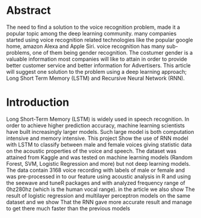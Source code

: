 <h1>Abstract</h1>

The need to find a solution to the voice recognition problem, made it a popular topic
among the deep learning community. many companies started using voice
recognition related technologies like the popular google home, amazon Alexa and
Apple Siri. voice recognition has many sub-problems, one of them being gender
recognition. The costumer gender is a valuable information most companies will like
to attain in order to provide better customer service and better information for
Advertisers. This article will suggest one solution to the problem using a deep
learning approach; Long Short Term Memory (LSTM) and Recursive Neural Network
(RNN).

<h1>Introduction</h1>

Long Short-Term Memory (LSTM) is widely used in speech recognition. In order to
achieve higher prediction accuracy, machine learning scientists have built
increasingly larger models. Such large model is both computation intensive and
memory intensive. This project Show the use of RNN model with LSTM to classify
between male and female voices giving statistic data on the acoustic properties of
the voice and speech. The dataset was attained from Kaggle and was tested on
machine learning models (Random Forest, SVM, Logistic Regression and more) but
not deep learning models. The data contain 3168 voice recording with labels of male
or female and was pre-processed in to our feature using acoustic analysis in R and
using the seewave and tuneR packages and with analyzed frequency range of 0hz280hz (which is the human vocal range). in the article we also show The result of
logistic regression and multilayer perceptron models on the same dataset and we
show That the RNN gave more accurate result and manage to get there much faster
than the previous models

